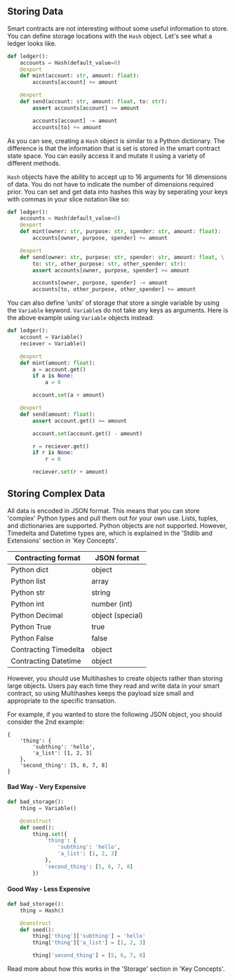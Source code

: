 ## Storing Data

Smart contracts are not interesting without some useful information to store. You can define storage locations with the `Hash` object. Let's see what a ledger looks like.

```python
def ledger():
	accounts = Hash(default_value=0)
	@export
	def mint(account: str, amount: float):
		accounts[account] += amount

	@export
	def send(account: str, amount: float, to: str):
		assert accounts[account] >= amount

		accounts[account] -= amount
		accounts[to] += amount
```

As you can see, creating a `Hash` object is similar to a Python dictionary. The difference is that the information that is set is stored in the smart contract state space. You can easily access it and mutate it using a variety of different methods.

`Hash` objects have the ability to accept up to 16 arguments for 16 dimensions of data. You do not have to indicate the number of dimensions required prior. You can set and get data into hashes this way by seperating your keys with commas in your slice notation like so:

```python
def ledger():
	accounts = Hash(default_value=0)
	@export
	def mint(owner: str, purpose: str, spender: str, amount: float):
		accounts[owner, purpose, spender] += amount

	@export
	def send(owner: str, purpose: str, spender: str, amount: float, \
		to: str, other_purpose: str, other_spender: str):
		assert accounts[owner, purpose, spender] >= amount

		accounts[owner, purpose, spender] -= amount
		accounts[to, other_purpose, other_spender] += amount
```

You can also define 'units' of storage that store a single variable by using the `Variable` keyword. `Variable`s do not take any keys as arguments. Here is the above example using `Variable` objects instead:

```python
def ledger():
	account = Variable()
	reciever = Variable()

	@export
	def mint(amount: float):
		a = account.get()
		if a is None:
			a = 0

		account.set(a + amount)

	@export
	def send(amount: float):
		assert account.get() >= amount

		account.set(account.get() - amount)

		r = reciever.get()
		if r is None:
			r = 0

		reciever.set(r + amount)
```

## Storing Complex Data

All data is encoded in JSON format. This means that you can store 'complex' Python types and pull them out for your own use. Lists, tuples, and dictionaries are supported. Python objects are not supported. However, Timedelta and Datetime types are, which is explained in the 'Stdlib and Extensions' section in 'Key Concepts'.

| Contracting format |	JSON format	|
|--------------------|--------------|
|Python dict		| object	|
|Python list		| array	|
|Python str		| string	|
|Python int		| number (int)	|
|Python Decimal		| object (special)	|
|Python True		| true	|
|Python False		| false	|
|Contracting Timedelta		| object	|
|Contracting Datetime		| object	|

However, you should use Multihashes to create objects rather than storing large objects. Users pay each time they read and write data in your smart contract, so using Multihashes keeps the payload size small and appropriate to the specific transation.

For example, if you wanted to store the following JSON object, you should consider the 2nd example:

```
{
	'thing': {
		'subthing': 'hello',
		'a_list': [1, 2, 3]
	},
	'second_thing': [5, 6, 7, 8]
}
```

#### Bad Way - Very Expensive
```python
def bad_storage():
	thing = Variable()

	@construct
	def seed():
		thing.set({
			'thing': {
				'subthing': 'hello',
				'a_list': [1, 2, 3]
			},
			'second_thing': [5, 6, 7, 8]
		})
```

#### Good Way - Less Expensive
```python
def bad_storage():
	thing = Hash()

	@construct
	def seed():
		thing['thing']['subthing'] = 'hello'
		thing['thing']['a_list'] = [1, 2, 3]

		thing['second_thing'] = [5, 6, 7, 8]
```
Read more about how this works in the 'Storage' section in 'Key Concepts'.